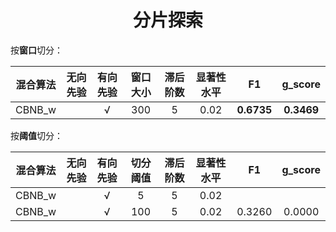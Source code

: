 <h1 align="center">分片探索</h1>



按**窗口**切分：

| 混合算法 | 无向先验 | 有向先验 | 窗口大小 | 滞后阶数 | 显著性水平 |     F1     |  g_score   |
| :------: | :------: | :------: | :------: | :------: | :--------: | :--------: | :--------: |
|  CBNB_w  |          |    √     |   300    |    5     |    0.02    | **0.6735** | **0.3469** |



按**阈值**切分：

| 混合算法 | 无向先验 | 有向先验 | 切分阈值 | 滞后阶数 | 显著性水平 |   F1   | g_score |
| :------: | :------: | :------: | :------: | :------: | :--------: | :----: | :-----: |
|  CBNB_w  |          |    √     |    5     |    5     |    0.02    |        |         |
|  CBNB_w  |          |    √     |   100    |    5     |    0.02    | 0.3260 | 0.0000  |



